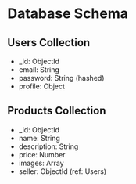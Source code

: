 # Database Schema

## Users Collection
- _id: ObjectId
- email: String
- password: String (hashed)
- profile: Object

## Products Collection
- _id: ObjectId
- name: String
- description: String
- price: Number
- images: Array
- seller: ObjectId (ref: Users)

